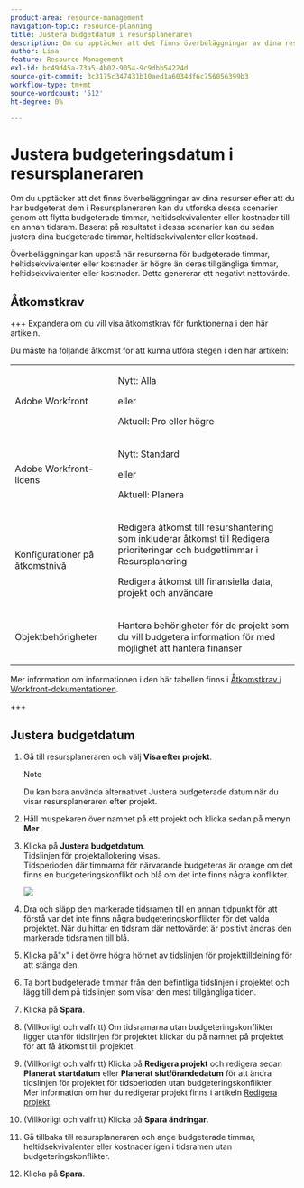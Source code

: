```yaml
---
product-area: resource-management
navigation-topic: resource-planning
title: Justera budgetdatum i resursplaneraren
description: Om du upptäcker att det finns överbeläggningar av dina resurser efter att du har budgeterat dem i Resursplaneraren kan du utforska dessa scenarier genom att flytta budgeterade timmar, heltidsekvivalenter eller kostnader till en annan tidsram. Baserat på resultatet i dessa scenarier kan du sedan justera dina budgeterade timmar, heltidsekvivalenter eller kostnad.
author: Lisa
feature: Resource Management
exl-id: bc49d45a-73a5-4b02-9054-9c9dbb54224d
source-git-commit: 3c3175c347431b10aed1a6034df6c756056399b3
workflow-type: tm+mt
source-wordcount: '512'
ht-degree: 0%

---
```


# Justera budgeteringsdatum i resursplaneraren

Om du upptäcker att det finns överbeläggningar av dina resurser efter att du har budgeterat dem i Resursplaneraren kan du utforska dessa scenarier genom att flytta budgeterade timmar, heltidsekvivalenter eller kostnader till en annan tidsram. Baserat på resultatet i dessa scenarier kan du sedan justera dina budgeterade timmar, heltidsekvivalenter eller kostnad.

Överbeläggningar kan uppstå när resurserna för budgeterade timmar, heltidsekvivalenter eller kostnader är högre än deras tillgängliga timmar, heltidsekvivalenter eller kostnader. Detta genererar ett negativt nettovärde.

## Åtkomstkrav

+++ Expandera om du vill visa åtkomstkrav för funktionerna i den här artikeln.

Du måste ha följande åtkomst för att kunna utföra stegen i den här artikeln:

<table style="table-layout:auto"> 
 <col> 
 <col> 
 <tbody> 
  <tr> 
   <td role="rowheader">Adobe Workfront</td> 
    <td><p>Nytt: Alla</p>
       <p>eller</p>
       <p>Aktuell: Pro eller högre</p> </td> 
  </tr> 
  <tr> 
   <td role="rowheader">Adobe Workfront-licens</td> 
   <td><p>Nytt: Standard</p>
       <p>eller</p>
       <p>Aktuell: Planera</p></td> 
  </tr> 
  <tr> 
   <td role="rowheader">Konfigurationer på åtkomstnivå</td> 
   <td> <p>Redigera åtkomst till resurshantering som inkluderar åtkomst till Redigera prioriteringar och budgettimmar i Resursplanering</p> <p>Redigera åtkomst till finansiella data, projekt och användare</p></td> 
  </tr> 
  <tr> 
   <td role="rowheader">Objektbehörigheter</td> 
   <td> <p>Hantera behörigheter för de projekt som du vill budgetera information för med möjlighet att hantera finanser</p></td> 
  </tr> 
 </tbody> 
</table>

Mer information om informationen i den här tabellen finns i [Åtkomstkrav i Workfront-dokumentationen](/help/quicksilver/administration-and-setup/add-users/access-levels-and-object-permissions/access-level-requirements-in-documentation.md).

+++

## Justera budgetdatum

1. Gå till resursplaneraren och välj **Visa efter projekt**.

   >[!NOTE]
   >
   >Du kan bara använda alternativet Justera budgeterade datum när du visar resursplaneraren efter projekt.

1. Håll muspekaren över namnet på ett projekt och klicka sedan på menyn **Mer** .
1. Klicka på **Justera budgetdatum**.\
   Tidslinjen för projektallokering visas.\
   Tidsperioden där timmarna för närvarande budgeteras är orange om det finns en budgeteringskonflikt och blå om det inte finns några konflikter.

   ![](assets/rp-adjust-budgeting-dates-with-no-done-button-350x63.png)

1. Dra och släpp den markerade tidsramen till en annan tidpunkt för att förstå var det inte finns några budgeteringskonflikter för det valda projektet. När du hittar en tidsram där nettovärdet är positivt ändras den markerade tidsramen till blå.
1. Klicka på&quot;x&quot; i det övre högra hörnet av tidslinjen för projekttilldelning för att stänga den.
1. Ta bort budgeterade timmar från den befintliga tidslinjen i projektet och lägg till dem på tidslinjen som visar den mest tillgängliga tiden.
1. Klicka på **Spara**.
1. (Villkorligt och valfritt) Om tidsramarna utan budgeteringskonflikter ligger utanför tidslinjen för projektet klickar du på namnet på projektet för att få åtkomst till projektet.
1. (Villkorligt och valfritt) Klicka på **Redigera projekt** och redigera sedan **Planerat startdatum** eller **Planerat slutförandedatum** för att ändra tidslinjen för projektet för tidsperioden utan budgeteringskonflikter.\
   Mer information om hur du redigerar projekt finns i artikeln [Redigera projekt](../../manage-work/projects/manage-projects/edit-projects.md).

1. (Villkorligt och valfritt) Klicka på **Spara ändringar**.
1. Gå tillbaka till resursplaneraren och ange budgeterade timmar, heltidsekvivalenter eller kostnader igen i tidsramen utan budgeteringskonflikter.
1. Klicka på **Spara**.
